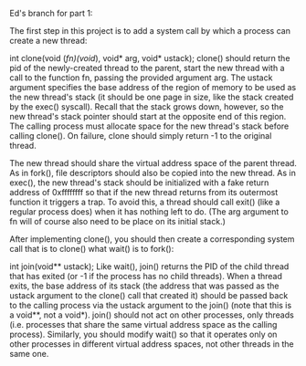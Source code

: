 Ed's branch for part 1:

The first step in this project is to add a system call by which a process can create a new thread:

int clone(void (*fn)(void*), void* arg, void* ustack);
clone() should return the pid of the newly-created thread to the parent, start the new thread with a call to the function fn, passing the provided argument arg. The  ustack argument specifies the base address of the region of memory to be used as the new thread's stack (it should be one page in size, like the stack created by the  exec() syscall). Recall that the stack grows down, however, so the new thread's stack pointer should start at the opposite end of this region. The calling process must allocate space for the new thread's stack before calling clone(). On failure, clone should simply return -1 to the original thread.

The new thread should share the virtual address space of the parent thread. As in  fork(), file descriptors should also be copied into the new thread. As in exec(), the new thread's stack should be initialized with a fake return address of 0xffffffff so that if the new thread returns from its outermost function it triggers a trap. To avoid this, a thread should call exit() (like a regular process does) when it has nothing left to do. (The arg argument to fn will of course also need to be place on its initial stack.)

After implementing clone(), you should then create a corresponding system call that is to clone() what wait() is to fork():

int join(void** ustack);
Like wait(), join() returns the PID of the child thread that has exited (or -1 if the process has no child threads). When a thread exits, the base address of its stack (the address that was passed as the ustack argument to the clone() call that created it) should be passed back to the calling process via the ustack argument to the join() (note that this is a void**, not a void*). join() should not act on other processes, only threads (i.e. processes that share the same virtual address space as the calling process). Similarly, you should modify wait() so that it operates only on other processes in different virtual address spaces, not other threads in the same one.
